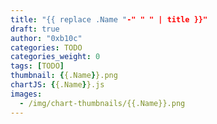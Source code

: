 ```yaml
---
title: "{{ replace .Name "-" " " | title }}"
draft: true
author: "0xb10c"
categories: TODO
categories_weight: 0
tags: [TODO]
thumbnail: {{.Name}}.png
chartJS: {{.Name}}.js
images:
  - /img/chart-thumbnails/{{.Name}}.png
---
```



<!--more-->
